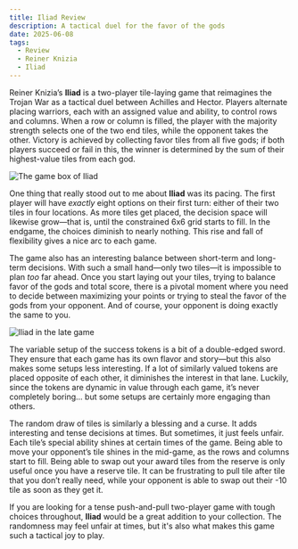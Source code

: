 ```yaml
---
title: Iliad Review
description: A tactical duel for the favor of the gods
date: 2025-06-08
tags:
  - Review
  - Reiner Knizia
  - Iliad
---
```


Reiner Knizia’s **Iliad** is a two-player tile-laying game that reimagines the Trojan War as a tactical duel between Achilles and Hector. Players alternate placing warriors, each with an assigned value and ability, to control rows and columns. When a row or column is filled, the player with the majority strength selects one of the two end tiles, while the opponent takes the other. Victory is achieved by collecting favor tiles from all five gods; if both players succeed or fail in this, the winner is determined by the sum of their highest-value tiles from each god.

![The game box of Iliad](/img/iliad-box.jpg)

One thing that really stood out to me about **Iliad** was its pacing. The first player will have *exactly* eight options on their first turn: either of their two tiles in four locations. As more tiles get placed, the decision space will likewise grow—that is, until the constrained 6x6 grid starts to fill. In the endgame, the choices diminish to nearly nothing. This rise and fall of flexibility gives a nice arc to each game.

The game also has an interesting balance between short-term and long-term decisions. With such a small hand—only two tiles—it is impossible to plan *too* far ahead. Once you start laying out your tiles, trying to balance favor of the gods and total score, there is a pivotal moment where you need to decide between maximizing your points or trying to steal the favor of the gods from your opponent. And of course, your opponent is doing exactly the same to you. 

![Iliad in the late game](/img/iliad-late.jpg)

The variable setup of the success tokens is a bit of a double-edged sword. They ensure that each game has its own flavor and story—but this also makes some setups less interesting. If a lot of similarly valued tokens are placed opposite of each other, it diminishes the interest in that lane. Luckily, since the tokens are dynamic in value through each game, it’s never completely boring... but some setups are certainly more engaging than others. 

The random draw of tiles is similarly a blessing and a curse. It adds interesting and tense decisions at times. But sometimes, it just feels unfair. Each tile’s special ability shines at certain times of the game. Being able to move your opponent’s tile shines in the mid-game, as the rows and columns start to fill. Being able to swap out your award tiles from the reserve is only useful once you have a reserve tile. It can be frustrating to pull tile after tile that you don’t really need, while your opponent is able to swap out their -10 tile as soon as they get it. 

If you are looking for a tense push-and-pull two-player game with tough choices throughout, **Iliad** would be a great addition to your collection. The randomness may feel unfair at times, but it's also what makes this game such a tactical joy to play.